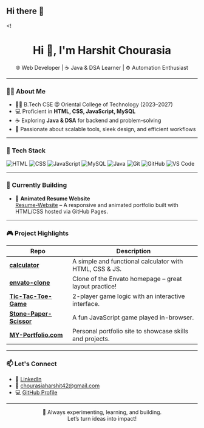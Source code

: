 ## Hi there 👋

<!<h1 align="center">Hi 👋, I'm Harshit Chourasia</h1>
<p align="center">
  🌐 Web Developer | ☕ Java & DSA Learner | ⚙️ Automation Enthusiast
</p>

---

### 👨‍💻 About Me

- 🧑‍🎓 B.Tech CSE @ Oriental College of Technology (2023–2027)
- 💻 Proficient in **HTML, CSS, JavaScript, MySQL**
- ☕ Exploring **Java & DSA** for backend and problem-solving
- 🚀 Passionate about scalable tools, sleek design, and efficient workflows

---

### 🧰 Tech Stack

![HTML](https://img.shields.io/badge/-HTML-E34F26?style=flat&logo=html5&logoColor=white)
![CSS](https://img.shields.io/badge/-CSS-1572B6?style=flat&logo=css3&logoColor=white)
![JavaScript](https://img.shields.io/badge/-JavaScript-F7DF1E?style=flat&logo=javascript&logoColor=black)
![MySQL](https://img.shields.io/badge/-MySQL-4479A1?style=flat&logo=mysql&logoColor=white)
![Java](https://img.shields.io/badge/-Java-007396?style=flat&logo=java&logoColor=white)
![Git](https://img.shields.io/badge/-Git-F05032?style=flat&logo=git&logoColor=white)
![GitHub](https://img.shields.io/badge/-GitHub-181717?style=flat&logo=github&logoColor=white)
![VS Code](https://img.shields.io/badge/-VS_Code-007ACC?style=flat&logo=visual-studio-code&logoColor=white)

---

### 🚧 Currently Building

- 🎨 **Animated Resume Website**  
  [Resume-Website](https://github.com/Harshit0119/Resume-Website) – A responsive and animated portfolio built with HTML/CSS hosted via GitHub Pages.

---

### 🎮 Project Highlights

| Repo | Description |
|------|-------------|
| [**calculator**](https://github.com/Harshit0119/calculator) | A simple and functional calculator with HTML, CSS & JS. |
| [**envato-clone**](https://github.com/Harshit0119/envato-clone) | Clone of the Envato homepage – great layout practice! |
| [**Tic-Tac-Toe-Game**](https://github.com/Harshit0119/Tic-Tac-Toe-Game) | 2-player game logic with an interactive interface. |
| [**Stone-Paper-Scissor**](https://github.com/Harshit0119/Stone-Paper-Scissor) | A fun JavaScript game played in-browser. |
| [**MY-Portfolio.com**](https://github.com/Harshit0119/MY-Portfolio.com) | Personal portfolio site to showcase skills and projects. |

---

### 📫 Let's Connect

- 💼 [LinkedIn](https://www.linkedin.com/in/harshit-chourasia-7b8285291/)
- 📧 chourasiaharshit42@gmail.com
- 💻 [GitHub Profile](https://github.com/Harshit0119)

---

<p align="center">
  🚀 Always experimenting, learning, and building.<br>
  Let’s turn ideas into impact!
</p>
